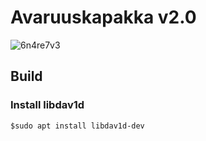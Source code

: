 # Avaruuskapakka v2.0

![6n4re7v3](https://github.com/emepi/kapchan-v2/assets/149962304/2e041a0a-febf-4e70-b889-e799f3cedded)

## Build

### Install libdav1d
```
$sudo apt install libdav1d-dev
```